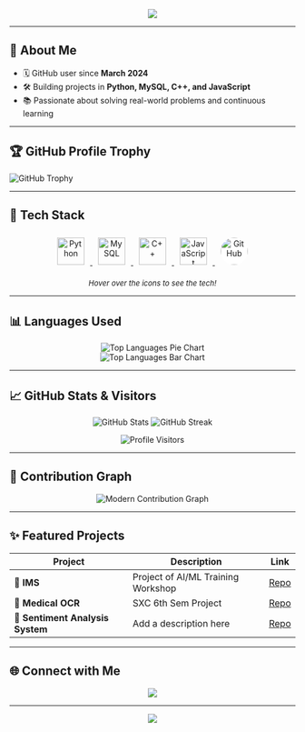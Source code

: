 <p align="center">
  <img src="https://readme-typing-svg.demolab.com?font=Fira+Code&weight=700&size=20&pause=1000&color=F7941D&center=true&vCenter=true&width=440&lines=Hey+there,+I'm+kneeschawl!;Welcome+to+my+GitHub+profile!" />
</p>

---

## 🚀 About Me

- 🗓️ GitHub user since **March 2024**
- 🛠️ Building projects in **Python, MySQL, C++, and JavaScript**
- 📚 Passionate about solving real-world problems and continuous learning

---

## 🏆 GitHub Profile Trophy

![GitHub Trophy](https://github-profile-trophy.vercel.app/?username=kneeschawl&theme=onedark)

---

## 🧰 Tech Stack

<p align="center">
  <a href="https://www.python.org/" target="_blank">
    <img src="https://cdn.jsdelivr.net/gh/devicons/devicon/icons/python/python-original.svg" alt="Python" width="48" height="48" style="margin: 10px;"/>
  </a>
  <a href="https://www.mysql.com/" target="_blank">
    <img src="https://cdn.jsdelivr.net/gh/devicons/devicon/icons/mysql/mysql-original.svg" alt="MySQL" width="48" height="48" style="margin: 10px;"/>
  </a>
  <a href="https://isocpp.org/" target="_blank">
    <img src="https://cdn.jsdelivr.net/gh/devicons/devicon/icons/cplusplus/cplusplus-original.svg" alt="C++" width="48" height="48" style="margin: 10px;"/>
  </a>
  <a href="https://developer.mozilla.org/en-US/docs/Web/JavaScript" target="_blank">
    <img src="https://cdn.jsdelivr.net/gh/devicons/devicon/icons/javascript/javascript-original.svg" alt="JavaScript" width="48" height="48" style="margin: 10px;"/>
  </a>
  <a href="https://github.com/" target="_blank">
    <img src="https://cdn.jsdelivr.net/gh/devicons/devicon/icons/github/github-original.svg" alt="GitHub" width="48" height="48" style="margin: 10px; background: white; border-radius: 50%;"/>
  </a>
</p>

<p align="center" style="font-size: 13px;">
  <i>Hover over the icons to see the tech!</i>
</p>

---

## 📊 Languages Used

<p align="center">
  <img src="https://github-readme-stats.vercel.app/api/top-langs/?username=kneeschawl&layout=pie&theme=radical&hide=html,css" alt="Top Languages Pie Chart" />
  <br>
  <img src="https://github-readme-stats.vercel.app/api/top-langs/?username=kneeschawl&layout=compact&theme=radical&hide=html,css" alt="Top Languages Bar Chart" />
</p>

---

## 📈 GitHub Stats & Visitors

<p align="center">
  <img src="https://github-readme-stats.vercel.app/api?username=kneeschawl&show_icons=true&theme=radical&hide_title=true" alt="GitHub Stats" />
  <img src="https://github-readme-streak-stats.herokuapp.com?user=kneeschawl&theme=radical&hide_border=true" alt="GitHub Streak" />
</p>

<p align="center">
  <img src="https://komarev.com/ghpvc/?username=kneeschawl&label=VISITORS+COUNT&color=F7941D&style=for-the-badge" alt="Profile Visitors" />
</p>

---

## 📅 Contribution Graph

<p align="center">
  <img src="https://github-readme-activity-graph.vercel.app/graph?username=kneeschawl&theme=dracula&hide_border=true&area=true" alt="Modern Contribution Graph" />
</p>

<!-- Animated Contribution Snake (optional, requires setup) -->
<!--
<p align="center">
  <picture>
    <source media="(prefers-color-scheme: dark)" srcset="https://raw.githubusercontent.com/kneeschawl/kneeschawl/output/github-contribution-grid-snake-dark.svg" />
    <source media="(prefers-color-scheme: light)" srcset="https://raw.githubusercontent.com/kneeschawl/kneeschawl/output/github-contribution-grid-snake.svg" />
    <img alt="github contribution grid snake animation" src="https://raw.githubusercontent.com/kneeschawl/kneeschawl/output/github-contribution-grid-snake.svg" />
  </picture>
</p>
-->

---

## ✨ Featured Projects

| Project        | Description                            | Link             |
| -------------- | -------------------------------------- | ----------------|
| 🚀 **IMS**       | Project of AI/ML Training Workshop               | [Repo](https://github.com/kneeschawl/Inventory-Management-System) |
| 🎨 **Medical OCR**       | SXC 6th Sem Project              | [Repo](https://github.com/kneeschawl/Medical-Bills-OCR) |
| 🧠 **Sentiment Analysis System**       | Add a description here               | [Repo](https://github.com/kneeschawl) |

---

## 🌐 Connect with Me

<p align="center">
  <a href="https://github.com/kneeschawl"><img src="https://img.shields.io/badge/GitHub-kneeschawl-181717?logo=github&logoColor=white&style=for-the-badge" /></a>
</p>

---

<p align="center">
  <img src="https://capsule-render.vercel.app/api?type=waving&color=gradient&height=100&section=footer"/>
</p>
